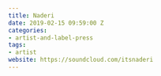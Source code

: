 ```yaml
---
title: Naderi
date: 2019-02-15 09:59:00 Z
categories:
- artist-and-label-press
tags:
- artist
website: https://soundcloud.com/itsnaderi
---
```


